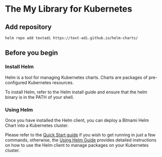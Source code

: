 # The My Library for Kubernetes

## Add repository

```console
helm repo add textadi https://text-adi.github.io/helm-charts/
```

## Before you begin

### Install Helm

Helm is a tool for managing Kubernetes charts. Charts are packages of pre-configured Kubernetes resources.

To install Helm, refer to the Helm install guide and ensure that the helm binary is in the PATH of your shell.

### Using Helm

Once you have installed the Helm client, you can deploy a Bitnami Helm Chart into a Kubernetes cluster.

Please refer to the [Quick Start guide](https://helm.sh/docs/intro/quickstart/) if you wish to get running in just a few commands, otherwise, the [Using Helm Guide](https://helm.sh/docs/intro/using_helm/) provides detailed instructions on how to use the Helm client to manage packages on your Kubernetes cluster.
